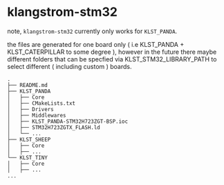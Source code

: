 # klangstrom-stm32

note, `klangstrom-stm32` currently only works for `KLST_PANDA`.

the files are generated for one board only ( i.e KLST_PANDA + KLST_CATERPILLAR to some degree ), however in the future there maybe different folders that can be specfied via KLST_STM32_LIBRARY_PATH to select different ( including custom ) boards.

```
.
├── README.md
├── KLST_PANDA
│   ├── Core
│   ├── CMakeLists.txt
│   ├── Drivers
│   ├── Middlewares
│   ├── KLST_PANDA-STM32H723ZGT-BSP.ioc
│   ├── STM32H723ZGTX_FLASH.ld
│   └── ...
├── KLST_SHEEP
│   ├── Core
│   ├── ...
└── KLST_TINY
│   ├── Core
│   ├── ...
...
```
